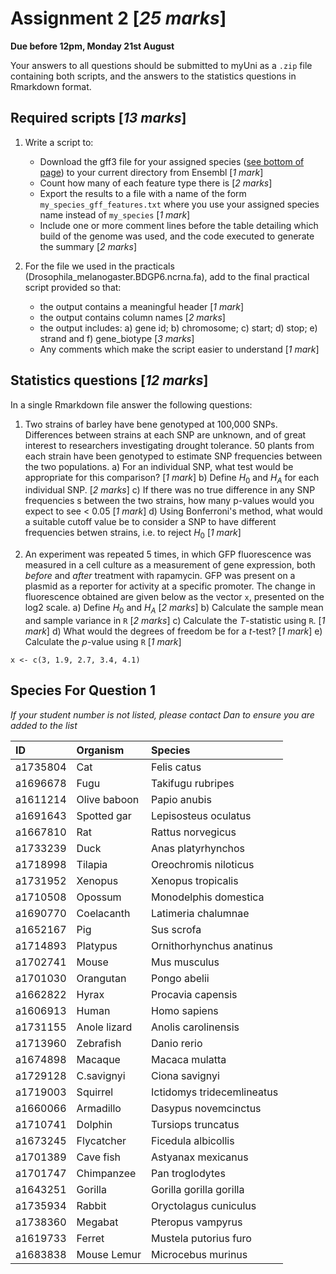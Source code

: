 # Assignment 2 [*25 marks*]

**Due before 12pm, Monday 21st August**

Your answers to all questions should be submitted to myUni as a `.zip` file containing both scripts, and the answers to the statistics questions in Rmarkdown format.

## Required scripts [*13 marks*]

1. Write a script to:
    + Download the gff3 file for your assigned species ([see bottom of page](species-for-question-1)) to your current directory from Ensembl [*1 mark*]
    + Count how many of each feature type there is [*2 marks*]
    + Export the results to a file with a name of the form `my_species_gff_features.txt` where you use your assigned species name instead of `my_species` [*1 mark*]
    + Include one or more comment lines before the table detailing which build of the genome was used, and the code executed to generate the summary [*2 marks*]

2. For the file we used in the practicals (Drosophila_melanogaster.BDGP6.ncrna.fa), add to the final practical script provided so that:
    + the output contains a meaningful header [*1 mark*]
    + the output contains column names [*2 marks*]
    + the output includes: a) gene id; b) chromosome; c) start; d) stop; e) strand and f) gene_biotype [*3 marks*]
    + Any comments which make the script easier to understand [*1 mark*]

## Statistics questions [*12 marks*]

In a single Rmarkdown file answer the following questions:

1. Two strains of barley have bene genotyped at 100,000 SNPs. Differences between strains at each SNP are unknown, and of great interest to researchers investigating drought tolerance. 50 plants from each strain have been genotyped to estimate SNP frequencies between the two populations.
    a) For an individual SNP, what test would be appropriate for this comparison? [*1 mark*]
    b) Define $H_0$ and $H_A$ for each individual SNP. [*2 marks*]
    c) If there was no true difference in any SNP frequencies s between the two strains, how many p-values would you expect to see < 0.05 [*1 mark*]
    d) Using Bonferroni's method, what would a suitable cutoff value be to consider a SNP to have different frequencies betwen strains, i.e. to reject $H_0$ [*1 mark*]

2. An experiment was repeated 5 times, in which GFP fluorescence was measured in a cell culture as a measurement of gene expression, both *before* and *after* treatment with rapamycin.
GFP was present on a plasmid as a reporter for activity at a specific promoter.
The change in fluorescence obtained are given below as the vector `x`, presented on the log2 scale.
    a) Define $H_0$ and $H_A$ [*2 marks*]
    b) Calculate the sample mean and sample variance in `R` [*2 marks*]
    c) Calculate the *T*-statistic using `R`. [*1 mark*]
    d) What would the degrees of freedom be for a *t*-test? [*1 mark*]
    e) Calculate the *p*-value using `R` [*1 mark*]

```{r}
x <- c(3, 1.9, 2.7, 3.4, 4.1)
```


## Species For Question 1

*If your student number is not listed, please contact Dan to ensure you are added to the list*

|ID       |Organism     |Species                    |
|:--------|:------------|:--------------------------|
|a1735804 |Cat          |Felis catus                |
|a1696678 |Fugu         |Takifugu rubripes          |
|a1611214 |Olive baboon |Papio anubis               |
|a1691643 |Spotted gar  |Lepisosteus oculatus       |
|a1667810 |Rat          |Rattus norvegicus          |
|a1733239 |Duck         |Anas platyrhynchos         |
|a1718998 |Tilapia      |Oreochromis niloticus      |
|a1731952 |Xenopus      |Xenopus tropicalis         |
|a1710508 |Opossum      |Monodelphis domestica      |
|a1690770 |Coelacanth   |Latimeria chalumnae        |
|a1652167 |Pig          |Sus scrofa                 |
|a1714893 |Platypus     |Ornithorhynchus anatinus   |
|a1702741 |Mouse        |Mus musculus               |
|a1701030 |Orangutan    |Pongo abelii               |
|a1662822 |Hyrax        |Procavia capensis          |
|a1606913 |Human        |Homo sapiens               |
|a1731155 |Anole lizard |Anolis carolinensis        |
|a1713960 |Zebrafish    |Danio rerio                |
|a1674898 |Macaque      |Macaca mulatta             |
|a1729128 |C.savignyi   |Ciona savignyi             |
|a1719003 |Squirrel     |Ictidomys tridecemlineatus |
|a1660066 |Armadillo    |Dasypus novemcinctus       |
|a1710741 |Dolphin      |Tursiops truncatus         |
|a1673245 |Flycatcher   |Ficedula albicollis        |
|a1701389 |Cave fish    |Astyanax mexicanus         |
|a1701747 |Chimpanzee   |Pan troglodytes            |
|a1643251 |Gorilla      |Gorilla gorilla gorilla    |
|a1735934 |Rabbit       |Oryctolagus cuniculus      |
|a1738360 |Megabat      |Pteropus vampyrus          |
|a1619733 |Ferret       |Mustela putorius furo      |
|a1683838 |Mouse Lemur  |Microcebus murinus         |
